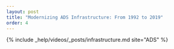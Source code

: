 ```yaml
---
layout: post
title: "Modernizing ADS Infrastructure: From 1992 to 2019"
order: 4
---
```


{% include _help/videos/_posts/infrastructure.md site="ADS" %}
